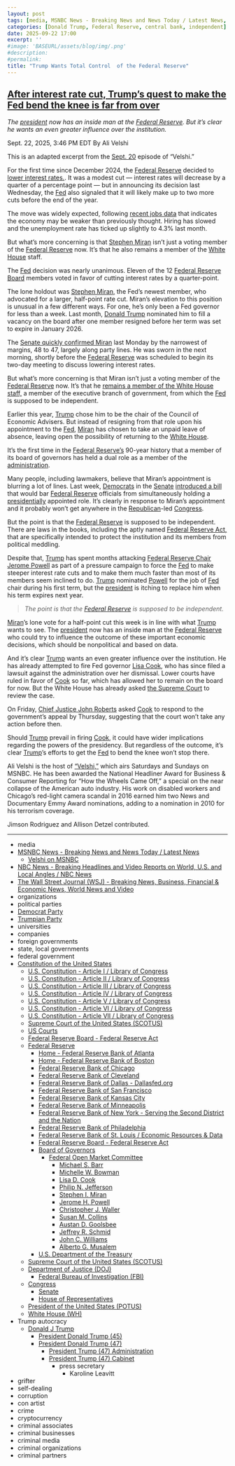 ```yaml
---
layout: post
tags: [media, MSNBC News - Breaking News and News Today / Latest News, Velshi on MSNBC, NBC News - Breaking Headlines and Video Reports on World U.S. and Local Angles / NBC News, The Wall Street Journal (WSJ) - Breaking News Business Financial & Economic News World News and Video, organizations, political parties, Democrat Party, Trumpian Party, universities, companies, foreign governments, state local governments, federal government, Constitution of the United States, U.S. Constitution - Article I / Library of Congress, U.S. Constitution - Article II / Library of Congress, U.S. Constitution - Article III / Library of Congress, U.S. Constitution - Article IV / Library of Congress, U.S. Constitution - Article V / Library of Congress, U.S. Constitution - Article VI / Library of Congress, U.S. Constitution - Article VII / Library of Congress, Supreme Court of the United States (SCOTUS), US Courts, Federal Reserve Board - Federal Reserve Act, Federal Reserve, Home - Federal Reserve Bank of Atlanta, Home - Federal Reserve Bank of Boston, Federal Reserve Bank of Chicago, Federal Reserve Bank of Cleveland, Federal Reserve Bank of Dallas - Dallasfed.org, Federal Reserve Bank of San Francisco, Federal Reserve Bank of Kansas City, Federal Reserve Bank of Minneapolis, Federal Reserve Bank of New York - Serving the Second District and the Nation, Federal Reserve Bank of Philadelphia, Federal Reserve Bank of St. Louis / Economic Resources & Data, Federal Reserve Board - Federal Reserve Act, Board of Governors, Federal Open Market Committee, Michael S. Barr, Michelle W. Bowman, Lisa D. Cook, Philip N. Jefferson, Stephen I. Miran, Jerome H. Powell, Christopher J. Waller, Susan M. Collins, Austan D. Goolsbee, Jeffrey R. Schmid, John C. Williams, Alberto G. Musalem, U.S. Department of the Treasury, Supreme Court of the United States (SCOTUS), Department of Justice (DOJ), Federal Bureau of Investigation (FBI), Congress, Senate, House of Representatives, President of the United States (POTUS), White House (WH), Trump autocracy, Donald J Trump, President Donald Trump (45), President Donald Trump (47), President Trump (47) Administration, President Trump (47) Cabinet, press secretary, Karoline Leavitt, grifter, self-dealing, corruption, con artist, crime, cryptocurrency, criminal associates, criminal businesses, criminal media, criminal organizations, criminal partners]
categories: [Donald Trump, Federal Reserve, central bank, independent]
date: 2025-09-22 17:00
excerpt: ''
#image: 'BASEURL/assets/blog/img/.png'
#description:
#permalink:
title: "Trump Wants Total Control  of the Federal Reserve"
---
```


## [After interest rate cut, Trump’s quest to make the Fed bend the knee is far from over](https://www.msnbc.com/top-stories/latest/federal-reserve-independence-interest-rate-cut-trump-economy-rcna232964)

*The [president](https://www.whitehouse.gov/) now has an inside man at the [Federal Reserve](https://www.federalreserve.gov/). But it’s clear he wants an even greater influence over the institution.*

Sept. 22, 2025, 3:46 PM EDT
By Ali Velshi

This is an adapted excerpt from the [Sept. 20](https://www.msnbc.com/velshi) episode of “Velshi.”

For the first time since December 2024, the [Federal Reserve](https://www.federalreserve.gov/) decided to [lower interest rates.](https://www.msnbc.com/top-stories/latest/federal-reserve-interest-rate-decision-trump-rcna231945). It was a modest cut — interest rates will decrease by a quarter of a percentage point — but in announcing its decision last Wednesday, the [Fed](https://www.federalreserve.gov/) also signaled that it will likely make up to two more cuts before the end of the year.

The move was widely expected, following [recent jobs data](https://www.msnbc.com/opinion/msnbc-opinion/august-jobs-report-trump-economy-rcna229388) that indicates the economy may be weaker than previously thought. Hiring has slowed and the unemployment rate has ticked up slightly to 4.3% last month.

But what’s more concerning is that [Stephen Miran](https://www.federalreserve.gov/aboutthefed/bios/board/miran.htm) isn’t just a voting member of the [Federal Reserve](https://www.federalreserve.gov/) now. It’s that he also remains a member of the [White House](https://www.whitehouse.gov/) staff.

The [Fed](https://www.federalreserve.gov/) decision was nearly unanimous. Eleven of the 12 [Federal Reserve Board](https://www.federalreserve.gov/aboutthefed/bios/board/default.ht) members voted in favor of cutting interest rates by a quarter-point.

The lone holdout was [Stephen Miran,](https://www.msnbc.com/11th-hour/watch/miran-cook-controversies-cast-shadow-over-fed-interest-rate-meeting-247735365774) the Fed’s newest member, who advocated for a larger, half-point rate cut. Miran’s elevation to this position is unusual in a few different ways. For one, he’s only been a Fed governor for less than a week. Last month, [Donald Trump](https://www.msnbc.com/donald-trump) nominated him to fill a vacancy on the board after one member resigned before her term was set to expire in January 2026.

The [Senate quickly confirmed Miran](https://www.msnbc.com/rachel-maddow-show/maddowblog/republicans-confirm-trumps-fed-pick-close-white-house-ties-rcna231642) last Monday by the narrowest of margins, 48 to 47, largely along party lines. He was sworn in the next morning, shortly before the [Federal Reserve](https://www.federalreserve.gov/) was scheduled to begin its two-day meeting to discuss lowering interest rates.

But what’s more concerning is that Miran isn’t just a voting member of the [Federal Reserve](https://www.federalreserve.gov/) now. It’s that he [remains a member of the White House staff,](https://www.nbcnews.com/politics/white-house/trump-stephen-miran-federal-reserve-senate-hearing-resign-white-house-rcna229099) a member of the executive branch of government, from which the [Fed](https://www.federalreserve.gov/) is supposed to be independent.

Earlier this year, [Trump](https://www.donaldjtrump.com/) chose him to be the chair of the Council of Economic Advisers. But instead of resigning from that role upon his appointment to the [Fed](https://www.federalreserve.gov/), [Miran](https://www.federalreserve.gov/aboutthefed/bios/board/miran.htm) has chosen to take an unpaid leave of absence, leaving open the possibility of returning to the [White House](https://www.whitehouse.gov/).

It’s the first time in the [Federal Reserve’s](https://www.msnbc.com/rachel-maddow-show/maddowblog/existence-federal-reserve-jd-vance-says-quiet-part-loud-rcna228081) 90-year history that a member of its board of governors has held a dual role as a member of the [administration](https;//www.whitehouse.gov/administration/).

Many people, including lawmakers, believe that Miran’s appointment is blurring a lot of lines. Last week, [Democrats](https://www.democrats.org/) in the [Senate](https;//www.senate.gov/) [introduced a bill](https://www.wsj.com/economy/central-banking/senate-democrats-target-mirans-dual-fed-white-house-roles-a588151c?gaa_at=eafs&gaa_n=ASWzDAgcCZgotwl8YeqwLcuaR729X-8OswMxvhGCg5Up8RApkxJbi0O_vOTBFhFBgz0%3D&gaa_ts=68d17933&gaa_sig=Q7MLWNwpFQZfS9EBUdCL67m_HUt39K3gzZXPyPN1Wq8lohMgh0-SMeAODRS_nHTfL45F_l8b5PuQX3qimIbOvA%3D%3D) that would bar [Federal Reserve](https://www.federalreserve.gov/) officials from simultaneously holding a [presidentially](https://www.whitehouse.gov/) appointed role. It’s clearly in response to Miran’s appointment and it probably won’t get anywhere in the [Republican](https://www.gop.com/)-led [Congress](https;//www.congress.gov/).

But the point is that the [Federal Reserve](https://www.federalreserve.gov/) is supposed to be independent. There are laws in the books, including the aptly named [Federal Reserve Act,](https://www.federalreserve.gov/aboutthefed/fract.htm) that are specifically intended to protect the institution and its members from political meddling.

Despite that, [Trump](https://www.donaldjtrump.com/) has spent months attacking [Federal Reserve Chair Jerome Powell](https://www.msnbc.com/ali-velshi/watch/a-disaster-for-working-americans-trump-s-attacks-on-fed-chair-jerome-powell-risk-tanking-the-dollar-243516485687) as part of a pressure campaign to force the [Fed](https://www.federalreserve.gov/) to make steeper interest rate cuts and to make them much faster than most of its members seem inclined to do. [Trump](https://www.donaldjtrump.com/) nominated [Powell](https://www.federalreserve.gov/aboutthefed/bios/board/powell.htm) for the job of [Fed](https://www.federalreserve.gov/) chair during his first term, but the [president](https://www.whitehouse.gov/) is itching to replace him when his term expires next year.

> *The point is that the [Federal Reserve](https://www.federalreserve.gov/) is supposed to be independent.*

[Miran](https://www.federalreserve.gov/aboutthefed/bios/board/miran.htm)’s lone vote for a half-point cut this week is in line with what [Trump](https://www.donaldjtrump.com/) wants to see. The [president](https://www.whitehouse.gov/) now has an inside man at the [Federal Reserve](https://www.federalreserve.gov/) who could try to influence the outcome of these important economic decisions, which should be nonpolitical and based on data.

And it’s clear [Trump](https://www.donaldjtrump.com/) wants an even greater influence over the institution. He has already attempted to fire Fed governor [Lisa Cook](https://www.msnbc.com/top-stories/latest/trump-lisa-cook-mortgage-fraud-bill-pulte-rcna232499), who has since filed a lawsuit against the administration over her dismissal. Lower courts have ruled in favor of [Cook](https://www.federalreserve.gov/aboutthefed/bios/board/cook.htm) so far, which has allowed her to remain on the board for now. But the White House has already asked [the Supreme Court](https://www.msnbc.com/deadline-white-house/deadline-legal-blog/lisa-cook-federal-reserve-supreme-court-trump-rcna232176) to review the case.

On Friday, [Chief Justice John Roberts](https://news.bloomberglaw.com/us-law-week/supreme-court-doesnt-immediately-act-on-trump-bid-to-fire-cook) asked [Cook](https://www.federalreserve.gov/aboutthefed/bios/board/cook.htm) to respond to the government’s appeal by Thursday, suggesting that the court won’t take any action before then.

Should [Trump](https://www.donaldjtrump.com/) prevail in firing [Cook](https://www.federalreserve.gov/aboutthefed/bios/board/cook.htm), it could have wider implications regarding the powers of the presidency. But regardless of the outcome, it’s clear [Trump](https://www.donaldjtrump.com/)’s efforts to get the [Fed](https://www.federalreserve.gov/) to bend the knee won’t stop there.

Ali Velshi is the host of [“Velshi,”](https://www.msnbc.com/velshi) which airs Saturdays and Sundays on MSNBC. He has been awarded the National Headliner Award for Business & Consumer Reporting for “How the Wheels Came Off,” a special on the near collapse of the American auto industry. His work on disabled workers and Chicago’s red-light camera scandal in 2016 earned him two News and Documentary Emmy Award nominations, adding to a nomination in 2010 for his terrorism coverage.

Jimson Rodriguez and Allison Detzel contributed.


----
- media
- [MSNBC News - Breaking News and News Today / Latest News](https://www.msnbc.com/)
    - [Velshi on MSNBC](https://www.msnbc.com/velshi)
- [NBC News - Breaking Headlines and Video Reports on World, U.S. and Local Angles / NBC News](https://www.nbcnews.com/)
- [The Wall Street Journal (WSJ) - Breaking News, Business, Financial & Economic News, World News and Video](https://www.wsj.com/)
- organizations
- political parties
- [Democrat Party](https://www.democrats.org/)
- [Trumpian Party](https://www.gop.com/)
- universities
- companies
- foreign governments
- state, local governments 
- federal government
- [Constitution of the United States](https://constitution.congress.gov/constitution/)
    - [U.S. Constitution - Article I / Library of Congress](https://constitution.congress.gov/constitution/article-1/)
    - [U.S. Constitution - Article II / Library of Congress](https://constitution.congress.gov/constitution/article-2/)
    - [U.S. Constitution - Article III / Library of Congress](https://constitution.congress.gov/constitution/article-3/)
    - [U.S. Constitution - Article IV / Library of Congress](https://constitution.congress.gov/constitution/article-4/)
    - [U.S. Constitution - Article V / Library of Congress](https://constitution.congress.gov/constitution/article-5/)
    - [U.S. Constitution - Article VI / Library of Congress](https://constitution.congress.gov/constitution/article-6/)
    - [U.S. Constitution - Article VII / Library of Congress](https://constitution.congress.gov/constitution/article-7/)
    - [Supreme Court of the United States (SCOTUS)](https://www.supremecourt.gov/)
    - [US Courts](https://www.uscourts.gov/)
    - [Federal Reserve Board - Federal Reserve Act](https://www.federalreserve.gov/aboutthefed/fract.htm)
    - [Federal Reserve](https;//www.federalreserve.gov/)
        - [Home - Federal Reserve Bank of Atlanta](https://www.atlantafed.org/)
        - [Home - Federal Reserve Bank of Boston](https://www.bostonfed.org/)
        - [Federal Reserve Bank of Chicago](https://www.chicagofed.org/)
        - [Federal Reserve Bank of Cleveland](https://www.clevelandfed.org/)
        - [Federal Reserve Bank of Dallas - Dallasfed.org](https://www.dallasfed.org/)
        - [Federal Reserve Bank of San Francisco](https://www.frbsf.org/)
        - [Federal Reserve Bank of Kansas City](https://www.kansascityfed.org/)
        - [Federal Reserve Bank of Minneapolis](https://www.minneapolisfed.org/)
        - [Federal Reserve Bank of New York - Serving the Second District and the Nation](https://www.newyorkfed.org/)
        - [Federal Reserve Bank of Philadelphia](https://www.philadelphiafed.org/)
        - [Federal Reserve Bank of St. Louis / Economic Resources & Data](https://www.stlouisfed.org/)
        - [Federal Reserve Board - Federal Reserve Act](https://www.federalreserve.gov/aboutthefed/fract.htm)
        - [Board of Governors](https://www.federalreserve.gov/aboutthefed/bios/board/default.htm)
            - [Federal Open Market Committee](https://www.federalreserve.gov/monetarypolicy/fomc.htm)
                - [Michael S. Barr](https://www.federalreserve.gov/aboutthefed/bios/board/barr.htm)
                - [Michelle W. Bowman](https://www.federalreserve.gov/aboutthefed/bios/board/bowman.htm)
                - [Lisa D. Cook](https://www.federalreserve.gov/aboutthefed/bios/board/cook.htm)
                - [Philip N. Jefferson](https://www.federalreserve.gov/aboutthefed/bios/board/jefferson.htm)
                - [Stephen I. Miran](https://www.federalreserve.gov/aboutthefed/bios/board/miran.htm)
                - [Jerome H. Powell](https://www.federalreserve.gov/aboutthefed/bios/board/powell.htm)
                - [Christopher J. Waller](https://www.federalreserve.gov/aboutthefed/bios/board/waller.htm)
                - [Susan M. Collins](https://www.federalreserve.gov/aboutthefed/federal-reserve-system-boston.htm)
                - [Austan D. Goolsbee](https://www.federalreserve.gov/aboutthefed/federal-reserve-system-chicago.htm)
                - [Jeffrey R. Schmid](https://www.federalreserve.gov/aboutthefed/federal-reserve-system-kansas-city.htm)
                - [John C. Williams](https://www.federalreserve.gov/aboutthefed/federal-reserve-system-new-york.htm)
                - [Alberto G. Musalem](https://www.federalreserve.gov/aboutthefed/federal-reserve-system-st-louis.htm)
        - [U.S. Department of the Treasury](https://home.treasury.gov/)
    - [Supreme Court of the United States (SCOTUS)](https://www.supremecourt.gov/)
    - [Department of Justice (DOJ)](https://www.justice.gov/)
        - [Federal Bureau of Investigation (FBI)](https://www.fbi.gov/)
    - [Congress](https://www.congress.gov/)
        - [Senate](https://www.senate.gov/)
        - [House of Representatives](https://www.house.gov/)
     - [President of the United States (POTUS)](https://www.whitehouse.gov/)
    - [White House (WH)](https://www.whitehouse.gov/)
- Trump autocracy
    - [Donald J Trump](https://www.donaldjtrump.com/)
        - [President Donald Trump (45)](https://trumpwhitehouse.archives.gov/)
        - [President Donald Trump (47)](https://www.whitehouse.gov/administration/donald-j-trump/)
            - [President Trump (47) Administration](https://www.whitehouse.gov/administration/)
            - [President Trump (47) Cabinet](https://www.whitehouse.gov/administration/the-cabinet/)
                - press secretary
                    - Karoline Leavitt
- grifter
- self-dealing
- corruption
- con artist
- crime
- cryptocurrency
- criminal associates
- criminal businesses
- criminal media
- criminal organizations
- criminal partners